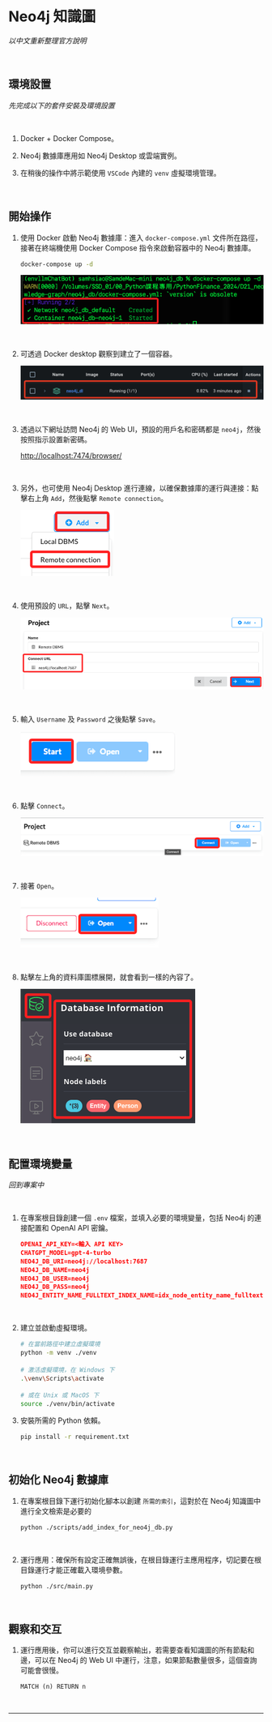 # Neo4j 知識圖

_以中文重新整理官方說明_

<br>

## 環境設置

_先完成以下的套件安裝及環境設置_

<br>

1. Docker + Docker Compose。

2. Neo4j 數據庫應用如 Neo4j Desktop 或雲端實例。

3. 在稍後的操作中將示範使用 `VSCode` 內建的 `venv` 虛擬環境管理。

<br>

## 開始操作

1. 使用 Docker 啟動 Neo4j 數據庫：進入 `docker-compose.yml` 文件所在路徑，接著在終端機使用 Docker Compose 指令來啟動容器中的 Neo4j 數據庫。

   ```bash
   docker-compose up -d
   ```
   
   ![](images/img_01.png)

<br>

2. 可透過 Docker desktop 觀察到建立了一個容器。

   ![](images/img_08.png)

<br>

3. 透過以下網址訪問 Neo4j 的 Web UI，預設的用戶名和密碼都是 `neo4j`，然後按照指示設置新密碼。


   [http://localhost:7474/browser/](http://localhost:7474/browser/)


<br>

3. 另外，也可使用 Neo4j Desktop 進行連線，以確保數據庫的運行與連接：點擊右上角 `Add`，然後點擊 `Remote connection`。

   ![](images/img_02.png)

<br>

4. 使用預設的 `URL`，點擊 `Next`。

   ![](images/img_03.png)

<br>

5. 輸入 `Username` 及 `Password` 之後點擊 `Save`。

   ![](images/img_04.png)

<br>

6. 點擊 `Connect`。

   ![](images/img_05.png)

<br>

7. 接著 `Open`。

   ![](images/img_06.png)

<br>

8. 點擊左上角的資料庫圖標展開，就會看到一樣的內容了。

   ![](images/img_07.png)

<br>

## 配置環境變量

_回到專案中_

<br>

1. 在專案根目錄創建一個 `.env` 檔案，並填入必要的環境變量，包括 Neo4j 的連接配置和 OpenAI API 密鑰。

   ```json
   OPENAI_API_KEY=<輸入 API KEY>
   CHATGPT_MODEL=gpt-4-turbo
   NEO4J_DB_URI=neo4j://localhost:7687
   NEO4J_DB_NAME=neo4j
   NEO4J_DB_USER=neo4j
   NEO4J_DB_PASS=neo4j
   NEO4J_ENTITY_NAME_FULLTEXT_INDEX_NAME=idx_node_entity_name_fulltext
   ```

<br>

2. 建立並啟動虛擬環境。

   ```bash
   # 在當前路徑中建立虛擬環境
   python -m venv ./venv
   
   # 激活虛擬環境，在 Windows 下
   .\venv\Scripts\activate
   
   # 或在 Unix 或 MacOS 下
   source ./venv/bin/activate
   ```

3. 安裝所需的 Python 依賴。

   ```bash
   pip install -r requirement.txt
   ```

<br>

## 初始化 Neo4j 數據庫

1. 在專案根目錄下運行初始化腳本以創建 `所需的索引`，這對於在 Neo4j 知識圖中進行全文檢索是必要的

   ```bash
   python ./scripts/add_index_for_neo4j_db.py
   ```

<br>

2. 運行應用：確保所有設定正確無誤後，在根目錄運行主應用程序，切記要在根目錄運行才能正確載入環境參數。

   ```bash
   python ./src/main.py
   ```

<br>

## 觀察和交互

1. 運行應用後，你可以進行交互並觀察輸出，若需要查看知識圖的所有節點和邊，可以在 Neo4j 的 Web UI 中運行，注意，如果節點數量很多，這個查詢可能會很慢。

   ```cypher
   MATCH (n) RETURN n
   ```

<br>

___